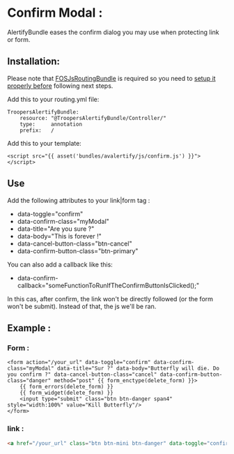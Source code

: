 Confirm Modal :
=========

AlertifyBundle eases the confirm dialog you may use when protecting link or form.

## Installation:

Please note that [FOSJsRoutingBundle](https://github.com/FriendsOfSymfony/FOSJsRoutingBundle/blob/master/Resources/doc/index.md#installation) is required so you need to [setup it properly before](https://github.com/FriendsOfSymfony/FOSJsRoutingBundle/blob/master/Resources/doc/index.md#installation) following next steps.

Add this to your routing.yml file:

	TroopersAlertifyBundle:
	    resource: "@TroopersAlertifyBundle/Controller/"
	    type:     annotation
	    prefix:   /

Add this to your template:

    <script src="{{ asset('bundles/avalertify/js/confirm.js') }}"></script>

## Use

Add the following attributes to your link|form tag :

- data-toggle="confirm"
- data-confirm-class="myModal"
- data-title="Are you sure ?"
- data-body="This is forever !"
- data-cancel-button-class="btn-cancel"
- data-confirm-button-class="btn-primary"

You can also add a callback like this:
 
- data-confirm-callback="someFunctionToRunIfTheConfirmButtonIsClicked();"

In this cas, after confirm, the link won't be directly followed (or the form won't be submit).
Instead of that, the js we'll be ran.

## Example :

### Form :

	<form action="/your_url" data-toggle="confirm" data-confirm-class="myModal" data-title="Sur ?" data-body="Butterfly will die. Do you confirm ?" data-cancel-button-class="cancel" data-confirm-button-class="danger" method="post" {{ form_enctype(delete_form) }}>
		{{ form_errors(delete_form) }}
		{{ form_widget(delete_form) }}
        <input type="submit" class="btn btn-danger span4" style="width:100%" value="Kill Butterfly"/>
    </form>

### link :

```html
<a href="/your_url" class="btn btn-mini btn-danger" data-toggle="confirm" data-title="Are you sure ?" data-body="Kittens will suffer ! Do you confirm ?" data-cancel-button-class="cancel" data-confirm-button-class="danger">Burn some cats</a>
```
